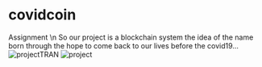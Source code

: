 # covidcoin
Assignment 
\n
So our project is a blockchain system the idea of the name born through the hope to come back to our lives before the covid19...
![projectTRAN](https://user-images.githubusercontent.com/66486002/86768495-f7c32e80-c04d-11ea-81c3-9611e41c249a.png)
![project](https://user-images.githubusercontent.com/66486002/86768570-16c1c080-c04e-11ea-8854-d3fdeb899f6c.png)
